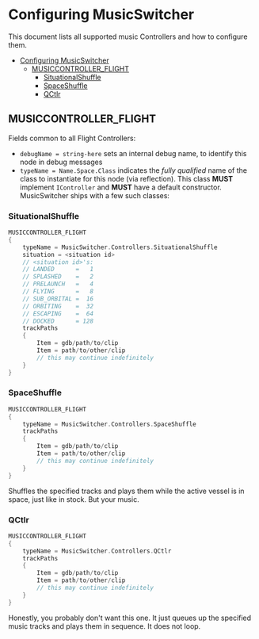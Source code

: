 # Configuring MusicSwitcher

This document lists all supported music Controllers and how to configure them.

- [Configuring MusicSwitcher](#configuring-musicswitcher)
  - [MUSICCONTROLLER\_FLIGHT](#musiccontroller_flight)
    - [SituationalShuffle](#situationalshuffle)
    - [SpaceShuffle](#spaceshuffle)
    - [QCtlr](#qctlr)

## MUSICCONTROLLER_FLIGHT

Fields common to all Flight Controllers:
* `debugName = string-here` sets an internal debug name, to identify this node in debug messages
* `typeName = Name.Space.Class` indicates the *fully qualified* name of the class to instantiate for
  this node \(via reflection\). This class **MUST** implement `IController` and **MUST** have a default
  constructor. MusicSwitcher ships with a few such classes:

### SituationalShuffle
```go
MUSICCONTROLLER_FLIGHT
{
    typeName = MusicSwitcher.Controllers.SituationalShuffle
    situation = <situation id>
    // <situation id>'s:
    // LANDED      =   1
    // SPLASHED    =   2
    // PRELAUNCH   =   4
    // FLYING      =   8
    // SUB_ORBITAL =  16
    // ORBITING    =  32
    // ESCAPING    =  64
    // DOCKED      = 128
    trackPaths
    {
        Item = gdb/path/to/clip
        Item = path/to/other/clip
        // this may continue indefinitely
    }
}
```

### SpaceShuffle
```go
MUSICCONTROLLER_FLIGHT
{
    typeName = MusicSwitcher.Controllers.SpaceShuffle
    trackPaths
    {
        Item = gdb/path/to/clip
        Item = path/to/other/clip
        // this may continue indefinitely
    }
}
```
Shuffles the specified tracks and plays them while the active vessel is in space, just like in stock. But your music.

### QCtlr
```go
MUSICCONTROLLER_FLIGHT
{
    typeName = MusicSwitcher.Controllers.QCtlr
    trackPaths
    {
        Item = gdb/path/to/clip
        Item = path/to/other/clip
        // this may continue indefinitely
    }
}
```
Honestly, you probably don't want this one. It just queues up the specified music tracks and plays them in sequence. It
does not loop.
